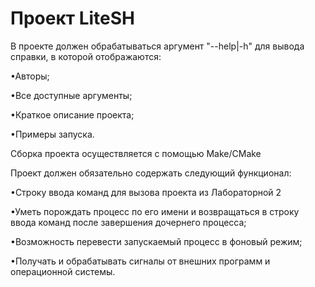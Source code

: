 # Проект LiteSH

В проекте должен обрабатываться аргумент "--help|-h" для вывода справки, в которой отображаются:

  •Авторы;
  
  •Все доступные аргументы;
  
  •Краткое описание проекта;
  
  •Примеры запуска.

Сборка проекта осуществляется с помощью Make/CMake

Проект должен обязательно содержать следующий функционал:
  
  •Строку ввода команд для вызова проекта из Лабораторной 2
  
  •Уметь порождать процесс по его имени и возвращаться в строку ввода команд после завершения дочернего процесса;
  
  •Возможность перевести запускаемый процесс в фоновый режим;
  
  •Получать и обрабатывать сигналы от внешних программ и операционной системы.
